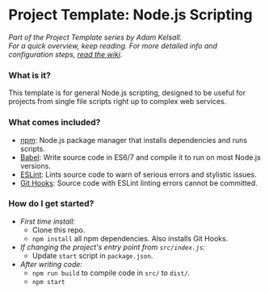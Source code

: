 # Project Template: Node.js Scripting

*Part of the Project Template series by Adam Kelsall.*  
*For a quick overview, keep reading. For more detailed info and configuration steps,
[read the wiki](https://github.com/adamkelsall/boilerplate-nodejs/wiki).*

### What is it?

This template is for general Node.js scripting, designed to be useful for projects from single file
scripts right up to complex web services.

### What comes included?

- [npm](https://www.npmjs.com/): Node.js package manager that installs dependencies and runs
  scripts.
- [Babel](https://babeljs.io/): Write source code in ES6/7 and compile it to run on most Node.js
  versions.
- [ESLint](http://eslint.org/): Lints source code to warn of serious errors and stylistic issues.
- [Git Hooks](https://git-scm.com/book/en/v2/Customizing-Git-Git-Hooks): Source code with
  ESLint linting errors cannot be committed.

### How do I get started?

- *First time install:*
  - Clone this repo.
  - `npm install` all npm dependencies. Also installs Git Hooks.
- *If changing the project's entry point from `src/index.js`:*
  - Update `start` script in `package.json`.
- *After writing code:*
  - `npm run build` to compile code in `src/` to `dist/`.
  - `npm start`
